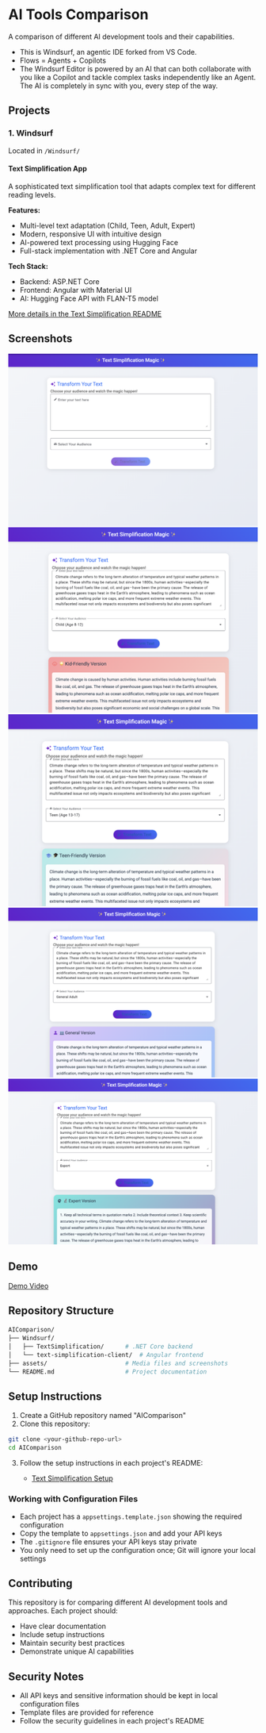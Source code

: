 # AI Tools Comparison

A comparison of different AI development tools and their capabilities.

- This is Windsurf, an agentic IDE forked from VS Code.
- Flows = Agents + Copilots
- The Windsurf Editor is powered by an AI that can both collaborate with you like a Copilot and tackle complex tasks independently like an Agent. The AI is completely in sync with you, every step of the way.

## Projects

### 1. Windsurf

Located in `/Windsurf/`

#### Text Simplification App

A sophisticated text simplification tool that adapts complex text for different reading levels.

**Features:**

- Multi-level text adaptation (Child, Teen, Adult, Expert)
- Modern, responsive UI with intuitive design
- AI-powered text processing using Hugging Face
- Full-stack implementation with .NET Core and Angular

**Tech Stack:**

- Backend: ASP.NET Core
- Frontend: Angular with Material UI
- AI: Hugging Face API with FLAN-T5 model

[More details in the Text Simplification README](./Windsurf/TextSimplification/README.md)

## Screenshots

![Home Page](./assets/homescreen.png)
![Child](./assets/child.png)
![Teen](./assets/teen.png)
![Adult](./assets/adult.png)
![Expert](./assets/expert.png)

## Demo

[Demo Video](./assets/demo.gif)

## Repository Structure

```bash
AIComparison/
├── Windsurf/
│   ├── TextSimplification/      # .NET Core backend
│   └── text-simplification-client/  # Angular frontend
├── assets/                      # Media files and screenshots
└── README.md                    # Project documentation
```

## Setup Instructions

1. Create a GitHub repository named "AIComparison"
2. Clone this repository:

```bash
git clone <your-github-repo-url>
cd AIComparison
```

3. Follow the setup instructions in each project's README:

   - [Text Simplification Setup](./Windsurf/TextSimplification/README.md)

### Working with Configuration Files

- Each project has a `appsettings.template.json` showing the required configuration
- Copy the template to `appsettings.json` and add your API keys
- The `.gitignore` file ensures your API keys stay private
- You only need to set up the configuration once; Git will ignore your local settings

## Contributing

This repository is for comparing different AI development tools and approaches. Each project should:

- Have clear documentation
- Include setup instructions
- Maintain security best practices
- Demonstrate unique AI capabilities

## Security Notes

- All API keys and sensitive information should be kept in local configuration files
- Template files are provided for reference
- Follow the security guidelines in each project's README
